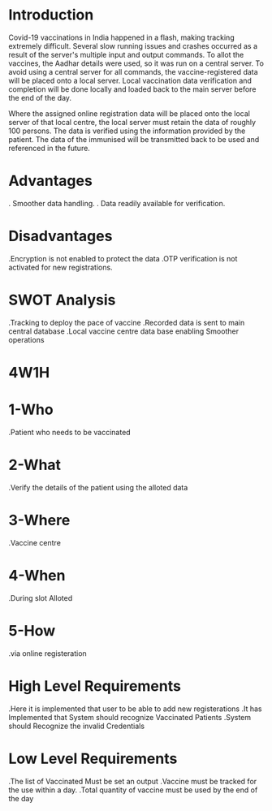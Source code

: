 # Introduction
Covid-19 vaccinations in India happened in a flash, making tracking extremely difficult. Several slow running issues and crashes occurred as a result of the server's multiple input and output commands. To allot the vaccines, the Aadhar details were used, so it was run on a central server. To avoid using a central server for all commands, the vaccine-registered data will be placed onto a local server. Local vaccination data verification and completion will be done locally and loaded back to the main server before the end of the day.

Where the assigned online registration data will be placed onto the local server of that local centre, the local server must retain the data of roughly 100 persons. The data is verified using the information provided by the patient. The data of the immunised will be transmitted back to be used and referenced in the future.

# Advantages
 . Smoother data handling.
 . Data readily available for verification.

# Disadvantages
 .Encryption is not enabled to protect the data
 .OTP verification is not activated for new registrations.

# SWOT Analysis
 .Tracking to deploy the pace of vaccine
 .Recorded data is sent to main central database
 .Local vaccine centre data base enabling Smoother operations

# 4W1H

# 1-Who
 .Patient who needs to be vaccinated

# 2-What
 .Verify the details of the patient using the alloted data

# 3-Where
 .Vaccine centre

# 4-When
 .During slot Alloted

# 5-How
 .via online registeration

# High Level Requirements
 .Here it is implemented that user to be able to add new registerations
 .It has Implemented that  System should recognize Vaccinated Patients
 .System should Recognize the invalid Credentials

# Low Level Requirements
 .The list of Vaccinated Must be set an output
 .Vaccine must be tracked for the use within a day.
 .Total quantity of vaccine must be used by the end of the day 





  
